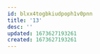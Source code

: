 ```yaml
---
id: blxx4togbkiudpoph1v0pnn
title: '13'
desc: ''
updated: 1673627193261
created: 1673627193261
---
```

